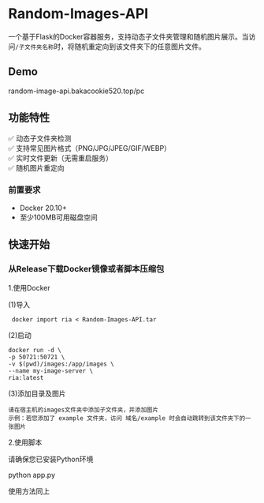 # Random-Images-API


一个基于Flask的Docker容器服务，支持动态子文件夹管理和随机图片展示。当访问`/子文件夹名称`时，将随机重定向到该文件夹下的任意图片文件。

## Demo

random-image-api.bakacookie520.top/pc

## 功能特性

✅ 动态子文件夹检测  
✅ 支持常见图片格式（PNG/JPG/JPEG/GIF/WEBP）  
✅ 实时文件更新（无需重启服务）  
✅ 随机图片重定向  

### 前置要求
- Docker 20.10+
- 至少100MB可用磁盘空间

## 快速开始

### 从Release下载Docker镜像或者脚本压缩包

1.使用Docker

  (1)导入
  
     docker import ria < Random-Images-API.tar 
     
  (2)启动
  
    docker run -d \
    -p 50721:50721 \
    -v $(pwd)/images:/app/images \
    --name my-image-server \
    ria:latest
  
  (3)添加目录及图片
    
    请在宿主机的images文件夹中添加子文件夹，并添加图片
    示例：若您添加了 example 文件夹，访问 域名/example 时会自动跳转到该文件夹下的一张图片
  
2.使用脚本
  
  请确保您已安装Python环境
  
  python app.py
  
  使用方法同上
  



